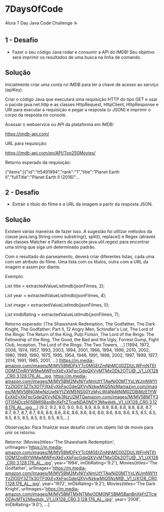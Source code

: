 # 7DaysOfCode
Alura 7 Day Java Code Challenge ☕



## 1 - Desafio

- Fazer o seu código Java rodar e consumir a API do IMDB! Seu objetivo será imprimir os resultados de uma busca na linha de comando.
  

## Solução

Inicialmente criar uma conta no IMDB para ter a chave de acesso ao serviço (apiKey).

Criar o código Java que executará uma requisição HTTP do tipo GET e usar o pacote java.net.http e as classes HttpRequest, HttpClient, HttpResponse e URI para executar a requisição e pegar a resposta (o JSON) e imprimir o corpo da resposta no console.

Acessar o webservice ou API da plataforma em IMDB:

https://imdb-api.com/

URL para requisição: 

https://imdb-api.com/en/API/Top250Movies/<apiKey>

Retorno esperado da requisição:

{"items":[{"id":"tt5491994","rank":"1","title":"Planet Earth II","fullTitle":"Planet Earth II (2016)"…

## 2 - Desafio

- Extrair o título do filme e a URL da imagem a partir da resposta JSON.

## Solução

Existem várias maneiras de fazer isso.
A sugestão foi utilizar métodos da classe java.lang.String como substring(), split(), replace() e  Regex (através das classes Matcher e Pattern do pacote java.util.regex) para encontrar uma string que siga um determinado padrão.

Com o resultado do parseamento, deverá criar diferentes listas, cada uma com um atributo do filme. 
Uma lista com os títulos, outra com a URL da imagem e assim por diante.

Exemplo: 

 List<String> title = extractedValueListImdb(jsonFilmes, 2);


 List<String> year = extractedValueListImdb(jsonFilmes, 4);

 List<String> image = extractedValueListImdb(jsonFilmes, 5);

 List<String> imdbRating = extractedValueListImdb(jsonFilmes, 7);

Retorno esperado: 
 [The Shawshank Redemption, The Godfather, The Dark Knight, The Godfather: Part II, 12 Angry Men, Schindler's List, The Lord of the Rings: The Return of the King, Pulp Fiction, The Lord of the Rings: The Fellowship of the Ring, The Good, the Bad and the Ugly, Forrest Gump, Fight Club, Inception, The Lord of the Rings: The Two Towers, ...]
 [1994, 1972, 2008, 1974, 1957, 1993, 2003, 1994, 2001, 1966, 1994, 1999, 2010, 2002, 1980, 1999, 1990, 1975, 1995, 1954, 1946, 1991, 1998, 2002, 1997, 1999, 1977, 2014, 1991, 1985, 2001, ...]
 [https://m.media-amazon.com/images/M/MV5BMDFkYTc0MGEtZmNhMC00ZDIzLWFmNTEtODM1ZmRlYWMwMWFmXkEyXkFqcGdeQXVyMTMxODk2OTU@._V1_UX128_CR0,3,128,176_AL_.jpg, https://m.media-amazon.com/images/M/MV5BM2MyNjYxNmUtYTAwNi00MTYxLWJmNWYtYzZlODY3ZTk3OTFlXkEyXkFqcGdeQXVyNzkwMjQ5NzMamazon.com/images/M/MV5BNGMwNzUwNjYtZWM5NS00YzMyLWI4NjAtNjM0ZDBiMzE1YWExXkEyXkFqcGdeQXVyNDk3NzU2MTQamazon.com/images/M/MV5BMTY3OTI5NDczN15BMl5BanBnXkFtZTcwNDA0NDY3Mw@@._V1_UX128_CR0,3,128,176_AL_.jpg,...]
 [9.2, 9.2, 9.0, 9.0, 9.0, 8.9, 8.9, 8.9, 8.8, 8.8, 8.8, 8.8, 8.7, 8.7, 8.7, 8.7, 8.7, 8.6, 8.6, 8.6, 8.6, 8.6, 8.6, 8.6, 8.6, 8.6, 8.6, 8.6, 8.5, 8.5, 8.5, 8.5, 8.5, 8.5, 8.5, 8.5, 8.5, 8.5,...]

Observação:
Para finalizar esse desafio criei um objeto list de movie para unir os retorno.

Retorno: 
[Movies{titles='The Shawshank Redemption', urlImages='https://m.media-amazon.com/images/M/MV5BMDFkYTc0MGEtZmNhMC00ZDIzLWFmNTEtODM1ZmRlYWMwMWFmXkEyXkFqcGdeQXVyMTMxODk2OTU@._V1_UX128_CR0,3,128,176_AL_.jpg', year='1994', imDbRating='9.2'}, Movies{titles='The Godfather', urlImages='https://m.media-amazon.com/images/M/MV5BM2MyNjYxNmUtYTAwNi00MTYxLWJmNWYtYzZlODY3ZTk3OTFlXkEyXkFqcGdeQXVyNzkwMjQ5NzM@._V1_UX128_CR0,1,128,176_AL_.jpg', year='1972', imDbRating='9.2'}, Movies{titles='The Dark Knight', urlImages='https://m.media-amazon.com/images/M/MV5BMTMxNTMwODM0NF5BMl5BanBnXkFtZTcwODAyMTk2Mw@@._V1_UX128_CR0,3,128,176_AL_.jpg', year='2008', imDbRating='9.0'}, ...]